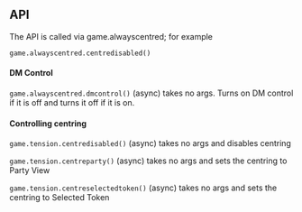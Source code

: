 ## API

The API is called via game.alwayscentred; for example

    game.alwayscentred.centredisabled()


#### DM Control

`game.alwayscentred.dmcontrol()` (async) takes no args.  Turns on DM control if it is off and turns it off if it is on.

#### Controlling centring

`game.tension.centredisabled()` (async) takes no args and disables centring 

`game.tension.centreparty()` (async) takes no args and sets the centring to Party View

`game.tension.centreselectedtoken()` (async) takes no args and sets the centring to Selected Token

